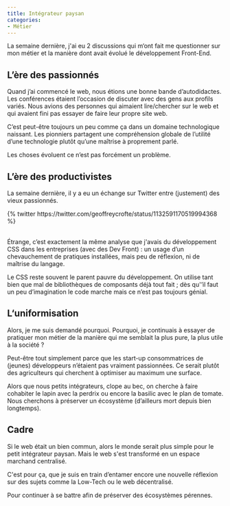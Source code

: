 ```yaml
---
title: Intégrateur paysan
categories:
- Métier
---
```


La semaine dernière, j'ai eu 2 discussions qui m‘ont fait me questionner sur mon métier et la manière dont avait évolué le développement Front-End.

## L’ère des passionnés

Quand j’ai commencé le web, nous étions une bonne bande d’autodidactes. Les conférences étaient l’occasion de discuter avec des gens aux profils variés. Nous avions des personnes qui aimaient lire/chercher sur le web et qui avaient fini pas essayer de faire leur propre site web.

C’est peut-être toujours un peu comme ça dans un domaine technologique naissant. Les pionniers partagent une compréhension globale de l’utilité d’une technologie plutôt qu’une maîtrise à proprement parlé.

Les choses évoluent ce n’est pas forcément un problème.

## L’ère des productivistes

La semaine dernière, il y a eu un échange sur Twitter entre (justement) des vieux passionnés.

<div class="center">
	{% twitter https://twitter.com/geoffreycrofte/status/1132591170519994368 %}
</div><br>

Étrange, c’est exactement la même analyse que j'avais du développement CSS dans les entreprises (avec des Dev Front) : un usage d’un chevauchement de pratiques installées, mais peu de réflexion, ni de maîtrise du langage.

Le CSS reste souvent le parent pauvre du développement. On utilise tant bien que mal de bibliothèques de composants déjà tout fait ; dès qu'’il faut un peu d’imagination le code marche mais ce n’est pas toujours génial.

## L‘uniformisation

Alors, je me suis demandé pourquoi. Pourquoi, je continuais à essayer de pratiquer mon métier de la manière qui me semblait la plus pure, la plus utile à la société ?

Peut-être tout simplement parce que les start-up consommatrices de (jeunes) développeurs n’étaient pas vraiment passionnées. Ce serait plutôt des agriculteurs qui cherchent à optimiser au maximum une surface.

Alors que nous petits intégrateurs, clope au bec, on cherche à faire cohabiter le lapin avec la perdrix ou encore la basilic avec le plan de tomate. Nous cherchons à préserver un écosystème (d’ailleurs mort depuis bien longtemps).

## Cadre

Si le web était un bien commun, alors le monde serait plus simple pour le petit intégrateur paysan. Mais le web s'est transformé en un espace marchand centralisé.

C'est pour ça, que je suis en train d’entamer encore une nouvelle réflexion sur des sujets comme la Low-Tech ou le web décentralisé.

Pour continuer à se battre afin de préserver des écosystèmes pérennes.

